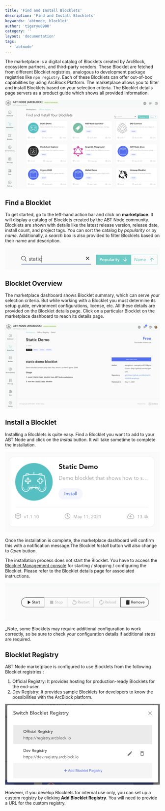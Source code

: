 ```yaml
---
title: 'Find and Install Blocklets'
description: 'Find and Install Blocklets'
keywords: 'abtnode, blocklet'
author: 'tigeryu8900'
category: ''
layout: 'documentation'
tags:
  - 'abtnode'
---
```


The marketplace is a digital catalog of Blocklets created by ArcBlock, ecosystem partners, and third-party vendors. These Blocklet are fetched from different Blocklet registries, analogous to development package registries like `npm registry`. Each of these Blocklets can offer out-of-box capabilities by using ArcBlock Platform. The marketplace allows you to filter and install Blocklets based on your selection criteria. The Blocklet details page servers as a product guide which shows all provided information.

![](./images/marketplace-2-en.png)

## Find a Blocklet

To get started, go to the left-hand action bar and click on **marketplace**. It will display a catalog of Blocklets created by the ABT Node community. Blocklets are shown with details like the latest release version, release date, install count, and project tags. You can sort the catalog by *popularity* or by *name*. Additionally, a *search* box is also provided to filter Blocklets based on their name and description.

![](./images/search-blocklet.png)

## Blocklet Overview
The marketplace dashboard shows Blocklet summary, which can serve your selection criteria. But while working with a Blocklet you must determine its setup guide, environment configurations, license, etc. All these details are provided on the Blocklet details page. Click on a particular Blocklet on the marketplace dashboard to reach its details page.

 ![](./images/marketplace-blockletdetails-en.png)

## Install a Blocklet

Installing a Blocklets is quite easy. Find a Blocklet you want to add to your ABT Node and click on the *Install* button. It will take sometime to complete the installation.

![](./images/marketplace-installblocklet-en.png)

Once the installation is complete, the marketplace dashboard  will confirm this with a notification message.The Blocklet *Install* button will also change to *Open* button.

The installation process does not start the Blocklet. You have to access the [Blocklet Management console](/en/blocklet) for starting / stopping / configuring the Blocklet. Please refer to the Blocklet details page for associated instructions.

![](./images/start.png)

_Note, some Blocklets may require additional configuration to work correctly, so be sure to check your configuration details if additional steps are required.

## Blocklet Registry

ABT Node marketplace is configured to use Blocklets from the following   Blocklet registries :
1. Official Registry: It provides hosting for production-ready Blocklets for the end-user.
2. Dev Registry: It provides sample Blocklets for developers to know the possibilities with the ArcBlock platform.

![](./images/registries.png)

However, if you develop Blocklets for internal use only, you can set up a custom registry by clicking **Add Blocklet Registry**. You will need to provide a URL for the custom registry.
